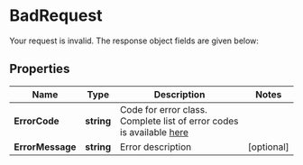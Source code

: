 # BadRequest

Your request is invalid. The response object fields are given below:

## Properties
Name | Type | Description | Notes
------------ | ------------- | ------------- | -------------
**ErrorCode** | **string** | Code for error class. Complete list of error codes is available [here](https://pay.bleumi.com/docs/#errors) | 
**ErrorMessage** | **string** | Error description |  [optional]